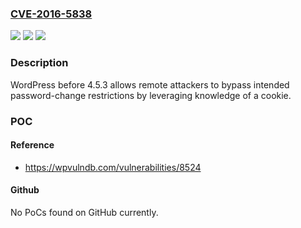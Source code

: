 ### [CVE-2016-5838](https://cve.mitre.org/cgi-bin/cvename.cgi?name=CVE-2016-5838)
![](https://img.shields.io/static/v1?label=Product&message=n%2Fa&color=blue)
![](https://img.shields.io/static/v1?label=Version&message=n%2Fa&color=blue)
![](https://img.shields.io/static/v1?label=Vulnerability&message=n%2Fa&color=brighgreen)

### Description

WordPress before 4.5.3 allows remote attackers to bypass intended password-change restrictions by leveraging knowledge of a cookie.

### POC

#### Reference
- https://wpvulndb.com/vulnerabilities/8524

#### Github
No PoCs found on GitHub currently.

